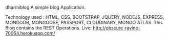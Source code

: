 dharmiblog
A simple blog Application.

Technology used : HTML, CSS, BOOTSTRAP, JQUERY, NODEJS, EXPRESS, MONDODB, MONGOOSE, PASSPORT, CLOUDINARY, MONGO ATLAS. 
This Blog contains the REST Operations. 
Live: http://obscure-ravine-70064.herokuapp.com/
